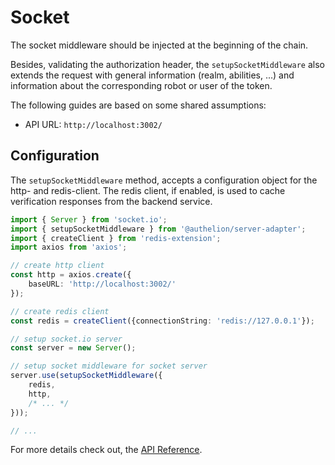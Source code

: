 # Socket

The socket middleware should be injected at the beginning of the chain. 

Besides, validating the authorization header, the `setupSocketMiddleware` also extends the request 
with general information (realm, abilities, ...) and information about the corresponding robot or user of the token.

The following guides are based on some shared assumptions:

- API URL: `http://localhost:3002/`

## Configuration

The `setupSocketMiddleware` method, accepts a configuration object for the http- and redis-client.
The redis client, if enabled, is used to cache verification responses from the backend service.

```typescript
import { Server } from 'socket.io';
import { setupSocketMiddleware } from '@authelion/server-adapter';
import { createClient } from 'redis-extension';
import axios from 'axios';

// create http client
const http = axios.create({
    baseURL: 'http://localhost:3002/'
});

// create redis client
const redis = createClient({connectionString: 'redis://127.0.0.1'});

// setup socket.io server
const server = new Server();

// setup socket middleware for socket server
server.use(setupSocketMiddleware({
    redis,
    http,
    /* ... */
}));

// ...
```

For more details check out, the [API Reference]().
